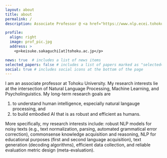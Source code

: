 ```yaml
---
layout: about
title: about
permalink: /
description: Associate Professor @ <a href="https://www.nlp.ecei.tohoku.ac.jp">Tohoku University NLP lab</a>. 

profile:
  align: right
  image: prof_pic.jpg
  address: >
    <p>keisuke.sakaguchi[at]tohoku.ac.jp</p>

news: true  # includes a list of news items
selected_papers: false # includes a list of papers marked as "selected={true}"
social: true # includes social icons at the bottom of the page
---
```


I am an associate professor at Tohoku University. My research interests lie at the intersection of Natural Language Processing, Machine Learning, and Psycholinguistics.
My long-term research goals are 

1. to understand human intelligence, especially natural langauge processing, and 
2. to build embodied AI that is as robust and efficient as humans. 

More specifically, my research interests include: robust NLP models for noisy texts (e.g., text normalization, parsing, automated grammatical error correction), 
commonsense knowledge acquisition and reasoning, NLP for educational purposes (first and second language acquisition), text generation (decoding algorithms), efficient data collection, and reliable evaluation metric design (meta-evaluation).


